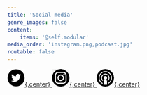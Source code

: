 ```yaml
---
title: 'Social media'
genre_images: false
content:
    items: '@self.modular'
media_order: 'instagram.png,podcast.jpg'
routable: false
---
```


[![twitter](twitter.png "twitter"){.center} ](https://twitter.com/fromcarly)
[![instagram](instagram.png "instagram"){.center} ](https://www.instagram.com/booklighteditorial/)
[![podcast](podcast.jpg "podcast"){.center}](https://www.storychatradio.com/)